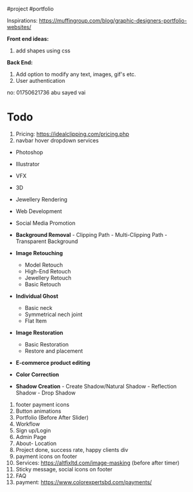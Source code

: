#project #portfolio 

Inspirations:
https://muffingroup.com/blog/graphic-designers-portfolio-websites/

**Front end ideas:**
1. add shapes using css

**Back End:**
1. Add option to modify any text, images, gif's etc.
2. User authentication

no: 01750621736
abu sayed vai

# Todo
1. Pricing: https://idealclipping.com/pricing.php
2. navbar hover dropdown services

- Photoshop
- Illustrator
- VFX
- 3D
- Jewellery Rendering
- Web Development
- Social Media Promotion


- **Background Removal**
	  - Clipping Path
	  - Multi-Clipping Path
	  - Transparent Background
- **Image Retouching**

	- Model Retouch
	- High-End Retouch
	- Jewellery Retouch
	- Basic Retouch
- **Individual Ghost**
	- Basic neck
	- Symmetrical nech joint
	- Flat Item
- **Image Restoration**
	- Basic Restoration
	- Restore and placement
- **E-commerce product editing**
- **Color Correction**

- **Shadow Creation**
	  - Create Shadow/Natural Shadow
	  - Reflection Shadow
	  - Drop Shadow


1. footer payment icons
2. Button animations
3. Portfolio (Before After Slider)
4. Workflow
5. Sign up/Login
6. Admin Page
7. About- Location
8. Project done, success rate, happy clients div
9. payment icons on footer
10. Services: https://altfixltd.com/image-masking (before after timer)
11. Sticky message, social icons on footer
12. FAQ
13. payment: https://www.colorexpertsbd.com/payments/


